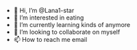 - 👋 Hi, I’m @Lana1-star
- 👀 I’m interested in eating
- 🌱 I’m currently learning kinds of anymore
- 💞️ I’m looking to collaborate on myself
- 📫 How to reach me email

<!---
Lana1-star/Lana1-star is a ✨ special ✨ repository because its `README.md` (this file) appears on your GitHub profile.
You can click the Preview link to take a look at your changes.
--->
